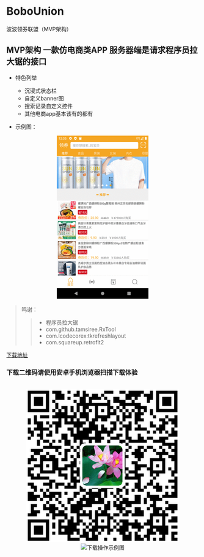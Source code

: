 # BoboUnion
波波领券联盟（MVP架构）

## MVP架构 一款仿电商类APP 服务器端是请求程序员拉大锯的接口

* 特色列举
    * 沉浸式状态栏
    * 自定义banner图
    * 搜索记录自定义控件
    * 其他电商app基本该有的都有

* 示例图：

<div align="center">
<img src="https://raw.githubusercontent.com/leonInShanghai/BoboUnion/master/otherPicture/dome.gif" alt="示例图"/>
</div>

>鸣谢：
>> * 程序员拉大锯
>> * com.github.tamsiree.RxTool
>> * com.lcodecorex:tkrefreshlayout
>> * com.squareup.retrofit2

<a href="https://github.com/leonInShanghai/BoboUnion/blob/master/app/release/app-release.apk" target="_blank">下载地址</a>
<br/>
### 下载二维码请使用安卓手机浏览器扫描下载体验
<br/>
<div align="center">
<img src="https://raw.githubusercontent.com/leonInShanghai/BoboUnion/master/otherPicture/downloadQRcode.png" alt="下载二维码"/>
<img src="https://raw.githubusercontent.com/leonInShanghai/BoboUnion/master/otherPicture/download _schematic.png.png" alt="下载操作示例图"/>
</div>